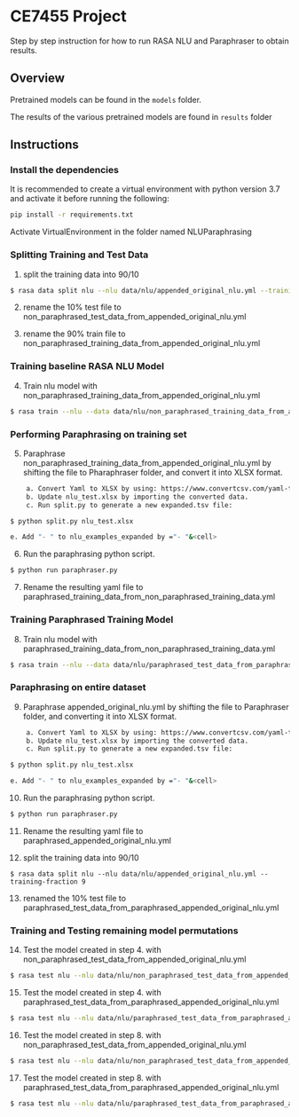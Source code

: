 # CE7455 Project

Step by step instruction for how to run RASA NLU and Paraphraser to obtain results.

## Overview

Pretrained models can be found in the `models` folder.

The results of the various pretrained models are found in `results` folder

## Instructions

### Install the dependencies
It is recommended to create a virtual environment with python version 3.7 and activate it before running the following:
```sh
pip install -r requirements.txt
```
Activate VirtualEnvironment in the folder named NLUParaphrasing

### Splitting Training and Test Data

1. split the training data into 90/10
```sh
$ rasa data split nlu --nlu data/nlu/appended_original_nlu.yml --training-fraction 9
```
2. rename the 10% test file to non_paraphrased_test_data_from_appended_original_nlu.yml

3. rename the 90% train file to non_paraphrased_training_data_from_appended_original_nlu.yml

### Training baseline RASA NLU Model

4. Train nlu model with non_paraphrased_training_data_from_appended_original_nlu.yml
```sh
$ rasa train --nlu --data data/nlu/non_paraphrased_training_data_from_appended_original_nlu.yml
```
### Performing Paraphrasing on training set

5. Paraphrase non_paraphrased_training_data_from_appended_original_nlu.yml by shifting the file to Pharaphraser folder, and convert it into XLSX format.
```sh
	a. Convert Yaml to XLSX by using: https://www.convertcsv.com/yaml-to-csv.htm 
	b. Update nlu_test.xlsx by importing the converted data.
	c. Run split.py to generate a new expanded.tsv file:
```
```sh
$ python split.py nlu_test.xlsx
```
```sh
e. Add "- " to nlu_examples_expanded by ="- "&<cell>
```
6. Run the paraphrasing python script.
```sh
$ python run paraphraser.py
```
7. Rename the resulting yaml file to paraphrased_training_data_from_non_paraphrased_training_data.yml
	
### Training Paraphrased Training Model
	
8. Train nlu model with paraphrased_training_data_from_non_paraphrased_training_data.yml
```sh
$ rasa train --nlu --data data/nlu/paraphrased_test_data_from_paraphrased_appended_original_nlu.yml
```
### Paraphrasing on entire dataset
	
9. Paraphrase appended_original_nlu.yml by shifting the file to Paraphraser folder, and converting it into XLSX format.
```sh
	a. Convert Yaml to XLSX by using: https://www.convertcsv.com/yaml-to-csv.htm 
	b. Update nlu_test.xlsx by importing the converted data.
	c. Run split.py to generate a new expanded.tsv file:
```
```sh
$ python split.py nlu_test.xlsx
```
```sh
e. Add "- " to nlu_examples_expanded by ="- "&<cell>
```
10. Run the paraphrasing python script.
```sh
$ python run paraphraser.py
```
11. Rename the resulting yaml file to paraphrased_appended_original_nlu.yml

12. split the training data into 90/10
```
$ rasa data split nlu --nlu data/nlu/appended_original_nlu.yml --training-fraction 9
```
13. renamed the 10% test file to paraphrased_test_data_from_paraphrased_appended_original_nlu.yml
	
### Training and Testing remaining model permutations

14. Test the model created in step 4. with non_paraphrased_test_data_from_appended_original_nlu.yml
```sh
$ rasa test nlu --nlu data/nlu/non_paraphrased_test_data_from_appended_original_nlu.yml --model model/<auto-generated-model-name-from-step-4.tar>
```
15. Test the model created in step 4. with paraphrased_test_data_from_paraphrased_appended_original_nlu.yml
```sh
$ rasa test nlu --nlu data/nlu/paraphrased_test_data_from_paraphrased_appended_original_nlu.yml --model model/<auto-generated-model-name-from-step-4.tar>
```
16. Test the model created in step 8. with non_paraphrased_test_data_from_appended_original_nlu.yml
```sh
$ rasa test nlu --nlu data/nlu/non_paraphrased_test_data_from_appended_original_nlu.yml --model model/<auto-generated-model-name-from-step-8.tar>
```
17. Test the model created in step 8. with paraphrased_test_data_from_paraphrased_appended_original_nlu.yml
```sh
$ rasa test nlu --nlu data/nlu/paraphrased_test_data_from_paraphrased_appended_original_nlu.yml --model model/<auto-generated-model-name-from-step-8.tar>
```
